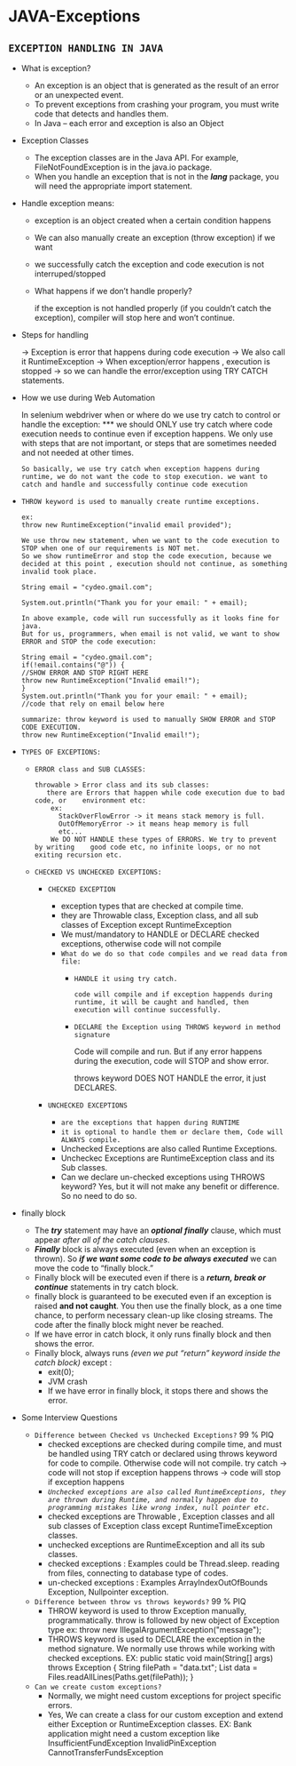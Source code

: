 # JAVA-Exceptions

## `EXCEPTION HANDLING IN JAVA`

- What is exception?
    - An exception is an object that is generated as the result of an error or an unexpected event.
    - To prevent exceptions from crashing your program, you must write code that detects and handles them.
    - In Java – each error and exception is also an Object
- Exception Classes
    - The exception classes are in the Java API. For example, FileNotFoundException is in the java.io package.
    - When you handle an exception that is not in the ***lang*** package, you will need the appropriate import statement.

- Handle exception means:
    - exception is an object created when a certain condition happens
    - We can also manually create an exception (throw exception) if we want
    - we successfully catch the exception and code execution is not interruped/stopped
    - What happens if we don’t handle properly?
        
        if the exception is not handled properly (if you couldn’t catch the exception), compiler will stop here and won’t continue.
        
- Steps for handling
    
    -> Exception is error that happens during code execution
    -> We also call it RuntimeException
    -> When exception/error happens , execution is stopped
    -> so we can handle the error/exception using TRY CATCH statements.
    
- How we use during Web Automation
    
    In selenium webdriver when or where do we use try catch to control or handle the exception:
    *** we should ONLY use try catch where code execution needs to continue even if exception happens. We only use with steps that are not important, or steps that are sometimes needed and not needed at other times.
    
    `So basically, we use try catch when exception happens during runtime, we do not want the code to stop execution. we want to catch and handle and successfully continue code execution`
    
- `THROW keyword is used to manually create runtime exceptions.`
    
    ```
    ex:
    throw new RuntimeException("invalid email provided");
    
    We use throw new statement, when we want to the code execution to STOP when one of our requirements is NOT met.
    So we show runtimeError and stop the code execution, because we decided at this point , execution should not continue, as something invalid took place.
    
    String email = "cydeo.gmail.com";
    
    System.out.println("Thank you for your email: " + email);
    
    In above example, code will run successfully as it looks fine for java.
    But for us, programmers, when email is not valid, we want to show ERROR and STOP the code execution:
    
    String email = "cydeo.gmail.com";
    if(!email.contains("@")) {
    //SHOW ERROR AND STOP RIGHT HERE
    throw new RuntimeException("Invalid email!");
    }
    System.out.println("Thank you for your email: " + email);
    //code that rely on email below here
    
    summarize: throw keyword is used to manually SHOW ERROR and STOP CODE EXECUTION.
    throw new RuntimeException("Invalid email!");
    ```
    
- `TYPES OF EXCEPTIONS:`
    - `ERROR class and SUB CLASSES:`
        
        ```
        throwable > Error class and its sub classes:
           there are Errors that happen while code execution due to bad code, or    environment etc:
            ex:
              StackOverFlowError -> it means stack memory is full.
              OutOfMemoryError -> it means heap memory is full
              etc...
            We DO NOT HANDLE these types of ERRORS. We try to prevent by writing    good code etc, no infinite loops, or no not exiting recursion etc.
        ```
        
    - `CHECKED VS UNCHECKED EXCEPTIONS:`
        - `CHECKED EXCEPTION`
            - exception types that are checked at compile time.
            - they are Throwable class, Exception class, and all sub classes of Exception except RuntimeException
            - We must/mandatory to HANDLE or DECLARE checked exceptions, otherwise code will not compile
            - `What do we do so that code compiles and we read data from file:`
                - `HANDLE it using try catch.`
                    
                    `code will compile and if exception happends during runtime, it will be caught and handled, then execution will continue successfully.`
                    
                - `DECLARE the Exception using THROWS keyword in method signature`
                    
                    Code will compile and run. But if any error happens during the execution, code will STOP and show error. 
                    
                    throws keyword DOES NOT HANDLE the error, it just DECLARES.
                    
        - `UNCHECKED EXCEPTIONS`
            - `are the exceptions that happen during RUNTIME`
            - `it is optional to handle them or declare them, Code will ALWAYS compile.`
            - Unchecked Exceptions are also called Runtime Exceptions.
            - Uncheckec Exceptions are RuntimeException class and its Sub classes.
            - Can we declare un-checked exceptions using THROWS keyword?
            Yes, but it will not make any benefit or difference. So no need to do so.
            
- finally block
    - The ***try*** statement may have an ***optional*** ***finally*** clause, which must appear *after all of the catch clauses*.
    - ***Finally*** block is always executed (even when an exception is thrown). So ***if we want some code to be always executed*** we can move the code to “finally block.”
    - Finally block will be executed even if there is a ***return, break or continue*** statements in try catch block.
    - finally block is guaranteed to be executed even if an exception is raised **and not caught**. You then use the finally block, as a one time chance, to perform necessary clean-up like closing streams. The code after the finally block might never be reached.
    - If we have error in catch block, it only runs finally block and then shows the error.
    - Finally block, always runs *(even we put “return” keyword inside the catch block)* except :
        - exit(0);
        - JVM crash
        - If we have error in finally block, it stops there and shows the error.
- Some Interview Questions
    - `Difference between Checked vs Unchecked Exceptions?` 99 % PIQ
        - checked exceptions are checked during compile time, and must be handled using TRY catch or declared using throws keyword for code to compile. Otherwise code will not compile.
        try catch -> code will not stop if exception happens
        throws -> code will stop if exception happens
        - *`Unchecked exceptions are also called RuntimeExceptions, they are thrown during Runtime, and normally happen due to programming mistakes like wrong index, null pointer etc.`*
        - checked exceptions are Throwable , Exception classes and all sub classes of Exception class except RuntimeTimeException classes.
        - unchecked exceptions are RuntimeException and all its sub classes.
        - checked exceptions : Examples could be Thread.sleep. reading from files, connecting to database type of codes.
        - un-checked exceptions : Examples ArrayIndexOutOfBounds Exception, Nullpointer exception.
    - `Difference between throw vs throws keywords?` 99 % PIQ
        - THROW keyword is used to throw Exception manually, programmatically.
        throw is followed by new object of Exception type
        ex:
        throw new IllegalArgumentException("message");
        - THROWS keyword is used to DECLARE the exception in the method signature.
        We normally use throws while working with checked exceptions.
        EX:
        public static void main(String[] args) throws Exception {
        String filePath = "data.txt";
        List<String> data = Files.readAllLines(Paths.get(filePath)); }
    - `Can we create custom exceptions?`
        - Normally, we might need custom exceptions for project specific errors.
        - Yes, We can create a class for our custom exception and extend either Exception or RuntimeException classes.
        EX:
        Bank application might need a custom exception like
           InsufficientFundException
           InvalidPinException
           CannotTransferFundsException
